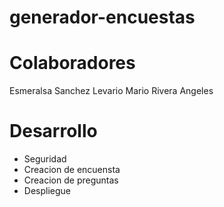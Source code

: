generador-encuestas
===================


Colaboradores
===================

Esmeralsa Sanchez Levario
Mario Rivera Angeles


Desarrollo
===================
* Seguridad
* Creacion de encuensta
* Creacion de preguntas
* Despliegue
